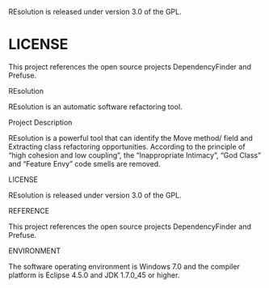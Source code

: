 REsolution is released under version 3.0 of the GPL.

LICENSE
===================
This project references the open source projects DependencyFinder and Prefuse.


REsolution

REsolution is an automatic software refactoring tool.

Project Description

REsolution is a powerful tool that can identify the Move method/ field and Extracting class refactoring opportunities. According to the principle of “high cohesion and low coupling”, the “Inappropriate Intimacy”, “God Class” and “Feature Envy” code smells are removed.

LICENSE

REsolution is released under version 3.0 of the GPL.

REFERENCE

This project references the open source projects DependencyFinder and Prefuse.

ENVIRONMENT

The software operating environment is Windows 7.0 and the compiler platform is Eclipse 4.5.0 and JDK 1.7.0_45 or higher.
